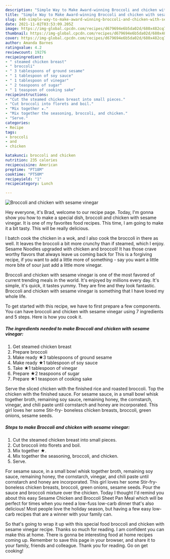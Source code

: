 ```yaml
---
description: "Simple Way to Make Award-winning Broccoli and chicken with sesame vinegar"
title: "Simple Way to Make Award-winning Broccoli and chicken with sesame vinegar"
slug: 440-simple-way-to-make-award-winning-broccoli-and-chicken-with-sesame-vinegar
date: 2021-11-02T03:53:09.205Z
image: https://img-global.cpcdn.com/recipes/d679694e6b5da02d/680x482cq70/broccoli-and-chicken-with-sesame-vinegar-recipe-main-photo.jpg
thumbnail: https://img-global.cpcdn.com/recipes/d679694e6b5da02d/680x482cq70/broccoli-and-chicken-with-sesame-vinegar-recipe-main-photo.jpg
cover: https://img-global.cpcdn.com/recipes/d679694e6b5da02d/680x482cq70/broccoli-and-chicken-with-sesame-vinegar-recipe-main-photo.jpg
author: Amanda Barnes
ratingvalue: 4.2
reviewcount: 19276
recipeingredient:
- " steamed chicken breast"
- " broccoli"
- " 3 tablespoons of ground sesame"
- " 1 tablespoon of soy sauce"
- " 1 tablespoon of vinegar"
- " 2 teaspoons of sugar"
- " 1 teaspoon of cooking sake"
recipeinstructions:
- "Cut the steamed chicken breast into small pieces."
- "Cut broccoli into florets and boil."
- "Mix together ★."
- "Mix together the seasoning, broccoli, and chicken."
- "Serve."
categories:
- Recipe
tags:
- broccoli
- and
- chicken

katakunci: broccoli and chicken 
nutrition: 235 calories
recipecuisine: American
preptime: "PT18M"
cooktime: "PT50M"
recipeyield: "1"
recipecategory: Lunch

---
```



![Broccoli and chicken with sesame vinegar](https://img-global.cpcdn.com/recipes/d679694e6b5da02d/680x482cq70/broccoli-and-chicken-with-sesame-vinegar-recipe-main-photo.jpg)

Hey everyone, it's Brad, welcome to our recipe page. Today, I'm gonna show you how to make a special dish, broccoli and chicken with sesame vinegar. It is one of my favorites food recipes. This time, I am going to make it a bit tasty. This will be really delicious.

I batch cook the chicken in a wok, and I also cook the broccoli in there as well. It leaves the broccoli a bit more crunchy than if steamed, which I enjoy. Sesame Noodles upgraded with chicken and broccoli! It has those crave worthy flavors that always leave us coming back for This is a forgiving recipe, if you want to add a little more of something - say you want a little more bite of sour just add a little more vinegar.

Broccoli and chicken with sesame vinegar is one of the most favored of current trending meals in the world. It's enjoyed by millions every day. It's simple, it's quick, it tastes yummy. They are fine and they look fantastic. Broccoli and chicken with sesame vinegar is something that I have loved my whole life.


To get started with this recipe, we have to first prepare a few components. You can have broccoli and chicken with sesame vinegar using 7 ingredients and 5 steps. Here is how you cook it.

<!--inarticleads1-->

##### The ingredients needed to make Broccoli and chicken with sesame vinegar:

1. Get  steamed chicken breast
1. Prepare  broccoli
1. Make ready  ★3 tablespoons of ground sesame
1. Make ready  ★1 tablespoon of soy sauce
1. Take  ★1 tablespoon of vinegar
1. Prepare  ★2 teaspoons of sugar
1. Prepare  ★1 teaspoon of cooking sake


Serve the sliced chicken with the finished rice and roasted broccoli. Top the chicken with the finished sauce. For sesame sauce, in a small bowl whisk together broth, remaining soy sauce, remaining honey, the cornstarch, vinegar, and chili paste until cornstarch and honey are incorporated. This girl loves her some Stir-fry- boneless chicken breasts, broccoli, green onions, sesame seeds. 

<!--inarticleads2-->

##### Steps to make Broccoli and chicken with sesame vinegar:

1. Cut the steamed chicken breast into small pieces.
1. Cut broccoli into florets and boil.
1. Mix together ★.
1. Mix together the seasoning, broccoli, and chicken.
1. Serve.


For sesame sauce, in a small bowl whisk together broth, remaining soy sauce, remaining honey, the cornstarch, vinegar, and chili paste until cornstarch and honey are incorporated. This girl loves her some Stir-fry- boneless chicken breasts, broccoli, green onions, sesame seeds. Pour the sauce and broccoli mixture over the chicken. Today I thought I&#39;d remind you about this easy Sesame Chicken and Broccoli Sheet Pan Meal which will be perfect for times when you need a low-fuss low-carb dinner that&#39;s also delicious! Most people love the holiday season, but having a few easy low-carb recipes that are a winner with your family can. 

So that's going to wrap it up with this special food broccoli and chicken with sesame vinegar recipe. Thanks so much for reading. I am confident you can make this at home. There is gonna be interesting food at home recipes coming up. Remember to save this page in your browser, and share it to your family, friends and colleague. Thank you for reading. Go on get cooking!
